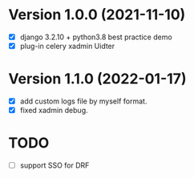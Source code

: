 # Version 1.0.0 (2021-11-10)
- [x] django 3.2.10 + python3.8 best practice demo
- [x] plug-in celery xadmin Uidter

# Version 1.1.0 (2022-01-17)
- [x] add custom logs file by myself format.
- [x] fixed xadmin debug.

# TODO 
- [ ] support SSO for DRF